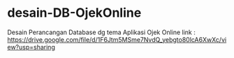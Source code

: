 # desain-DB-OjekOnline
Desain Perancangan Database dg tema Aplikasi Ojek Online
link : https://drive.google.com/file/d/1F6Jtm5MSme7NvdQ_yebgto80lcA6XwXc/view?usp=sharing 

